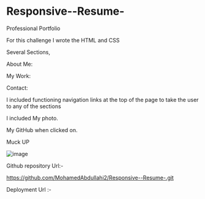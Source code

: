 # Responsive--Resume-

 Professional Portfolio

For this challenge I wrote the HTML and CSS


Several Sections, 

About Me:

My Work:

Contact: 


I included functioning navigation links at the top of the page to take the user to any of the sections

I included My photo. 

 My GitHub when clicked on.



Muck UP 

![image](https://user-images.githubusercontent.com/118404373/206632330-7d390c41-9f7b-4cf3-8d3d-3e8d1744e25f.png)




Github repository Url:-


https://github.com/MohamedAbdullahi2/Responsive--Resume-.git

Deployment Url :-







